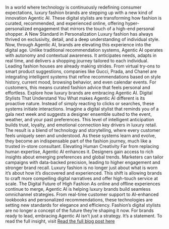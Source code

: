 In a world where technology is continuously redefining consumer expectations, luxury fashion brands are stepping up with a new kind of innovation Agentic AI. These digital stylists are transforming how fashion is curated, recommended, and experienced online, offering hyper-personalized engagement that mirrors the touch of a high-end personal shopper.
A New Standard in Personalization
Luxury fashion has always thrived on exclusivity, detail, and a deep understanding of individual style. Now, through Agentic AI, brands are elevating this experience into the digital age. Unlike traditional recommendation systems, Agentic AI operates with autonomy and contextual awareness. It anticipates needs, adapts in real time, and delivers a shopping journey tailored to each individual.
Leading fashion houses are already making strides. From virtual try-ons to smart product suggestions, companies like Gucci, Prada, and Chanel are integrating intelligent systems that refine recommendations based on style history, current mood, browsing behavior, and even calendar events. For customers, this means curated fashion advice that feels personal and effortless.
Explore how luxury brands are embracing Agentic AI.
Digital Stylists That Understand You
What makes Agentic AI different is its proactive nature. Instead of simply reacting to clicks or searches, these systems initiate interactions. Imagine a digital stylist that reminds you of a gala next week and suggests a designer ensemble suited to the event, weather, and your past preferences. This level of intelligent anticipation builds trust, loyalty, and emotional connection key drivers in luxury retail.
The result is a blend of technology and storytelling, where every customer feels uniquely seen and understood. As these systems learn and evolve, they become an indispensable part of the fashion journey, much like a trusted in-store consultant.
Elevating Human Creativity
Far from replacing human expertise, Agentic AI enhances it. Designers gain access to rich insights about emerging preferences and global trends. Marketers can tailor campaigns with data-backed precision, leading to higher engagement and stronger brand recall.
Luxury fashion is no longer just about what is worn it’s about how it’s discovered and experienced. This shift is allowing brands to craft more compelling digital narratives and offer high-touch service at scale.
The Digital Future of High Fashion
As online and offline experiences continue to merge, Agentic AI is helping luxury brands build seamless omnichannel strategies. From real-time customer support to AI-enhanced lookbooks and personalized recommendations, these technologies are setting new standards for elegance and efficiency.
Fashion’s digital stylists are no longer a concept of the future they’re shaping it now. For brands ready to lead, embracing Agentic AI isn’t just a strategy. It’s a statement.
To read the full insight, visit <a href="https://agamitechnologies.com/blog/10-strategies-of-saas-content-writing">Read the full blog post here</a>
